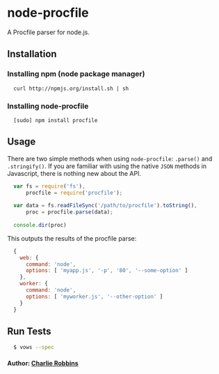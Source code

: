 # node-procfile

A Procfile parser for node.js.

## Installation

### Installing npm (node package manager)
```
  curl http://npmjs.org/install.sh | sh
```

### Installing node-procfile
```
  [sudo] npm install procfile
```

## Usage
There are two simple methods when using `node-procfile`: `.parse()` and `.stringify()`. If you are familiar with using the native `JSON` methods in Javascript, there is nothing new about the API.

``` js
  var fs = require('fs'),
      procfile = require('procfile');
  
  var data = fs.readFileSync('/path/to/procfile').toString(),
      proc = procfile.parse(data);
  
  console.dir(proc)
```

This outputs the results of the procfile parse:

``` js
  {
    web: {
      command: 'node',
      options: [ 'myapp.js', '-p', '80', '--some-option' ]
    },
    worker: {
      command: 'node',
      options: [ 'myworker.js', '--other-option' ]
    }
  }
```

## Run Tests
``` bash
  $ vows --spec
```

#### Author: [Charlie Robbins][0]

[0]: http://nodejitsu.com